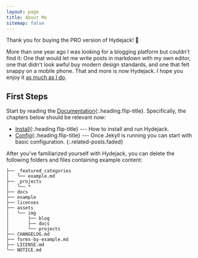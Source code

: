 ```yaml
---
layout: page
title: About Me
sitemap: false
---
```


Thank you for buying the PRO version of Hydejack! 🎉

More than one year ago I was looking for a blogging platform but couldn't find it:
One that would let me write posts in markdown with my own editor,
one that didn't look awful buy modern design standards, and one that felt snappy on a mobile phone.
That and more is now Hydejack. I hope you enjoy it [as much as I do](https://qwtel.com/).

## First Steps

Start by reading the [Documentation]{:.heading.flip-title}.
Specifically, the chapters below should be relevant now:

- [Install]{:.heading.flip-title} --- How to install and run Hydejack.
- [Config]{:.heading.flip-title} --- Once Jekyll is running you can start with basic configuration.
  {:.related-posts.faded}

After you've familiarized yourself with Hydejack, you can delete the following folders and files
containing example content:

```
├── _featured_categories
│   └── example.md
├── _projects
│   └── *
├── docs
├── example
├── licenses
├── assets
│   └── img
│       ├── blog
│       ├── docs
│       └── projects
├── CHANGELOG.md
├── forms-by-example.md
├── LICENSE.md
└── NOTICE.md
```

[documentation]: docs/README.md
[install]: docs/install.md
[upgrade]: docs/upgrade.md
[config]: docs/config.md
